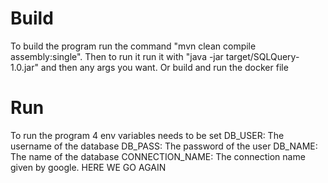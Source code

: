 # Build
To build the program run the command "mvn clean compile assembly:single".
Then to run it run it with "java -jar target/SQLQuery-1.0.jar" and then any args you want.
Or build and run the docker file
# Run
To run the program 4 env variables needs to be set
DB_USER: The username of the database
DB_PASS: The password of the user
DB_NAME: The name of the database
CONNECTION_NAME: The connection name given by google.
HERE WE GO AGAIN
